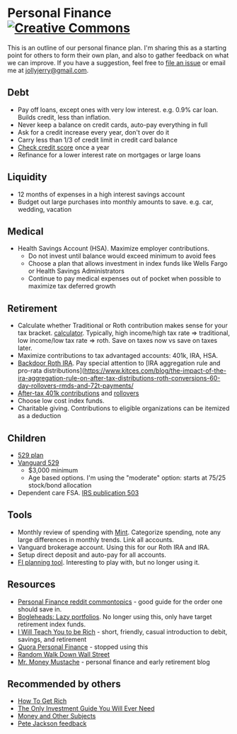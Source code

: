# Personal Finance [![Creative Commons](http://i.creativecommons.org/l/by/4.0/88x31.png)](http://creativecommons.org/licenses/by/4.0/deed.en_US)

This is an outline of our personal finance plan. I'm sharing this as a starting
point for others to form their own plan, and also to gather feedback on what we
can improve. If you have a suggestion, feel free to [file an
issue](https://github.com/jch/personal-finance/issues) or email me at
jollyjerry@gmail.com.

## Debt

* Pay off loans, except ones with very low interest. e.g. 0.9% car loan. Builds credit, less than inflation.
* Never keep a balance on credit cards, auto-pay everything in full
* Ask for a credit increase every year, don't over do it
* Carry less than 1/3 of credit limit in credit card balance
* [Check credit score](https://www.annualcreditreport.com) once a year
* Refinance for a lower interest rate on mortgages or large loans

## Liquidity

* 12 months of expenses in a high interest savings account
* Budget out large purchases into monthly amounts to save. e.g. car, wedding, vacation

## Medical

* Health Savings Account (HSA). Maximize employer contributions.
  * Do not invest until balance would exceed minimum to avoid fees
  * Choose a plan that allows investment in index funds like Wells Fargo or Health Savings Administrators
  * Continue to pay medical expenses out of pocket when possible to maximize tax deferred growth

## Retirement

* Calculate whether Traditional or Roth contribution makes sense for your tax bracket. [calculator](http://www.reddit.com/r/financialindependence/comments/2qua49/roth_vs_traditional_calculator/cn9l3x2). Typically, high income/high tax rate => traditional, low income/low tax rate => roth. Save on taxes now vs save on taxes later.
* Maximize contributions to tax advantaged accounts: 401k, IRA, HSA.
* [Backdoor Roth IRA](http://www.bogleheads.org/wiki/Backdoor_Roth_IRA). Pay special attention to [IRA aggregation rule and pro-rata distributions](https://www.kitces.com/blog/the-impact-of-the-ira-aggregation-rule-on-after-tax-distributions-roth-conversions-60-day-rollovers-rmds-and-72t-payments/
* [After-tax 401k contributions](https://www.kitces.com/blog/irs-notice-2014-54-acquiesces-on-splitting-after-tax-401k-contributions-for-roth-conversion/) and [rollovers](https://www.irs.gov/Retirement-Plans/Rollovers-of-After-Tax-Contributions-in-Retirement-Plans)
* Choose low cost index funds.
* Charitable giving. Contributions to eligible organizations can be itemized as a deduction

## Children

* [529 plan](http://en.wikipedia.org/wiki/529_plan)
* [Vanguard 529](https://personal.vanguard.com/us/whatweoffer/college/vanguard529)
  * $3,000 minimum
  * Age based options. I'm using the "moderate" option: starts at 75/25 stock/bond allocation
* Dependent care FSA. [IRS publication 503](https://www.irs.gov/pub/irs-pdf/p503.pdf)

## Tools

* Monthly review of spending with [Mint](https://www.mint.com). Categorize
  spending, note any large differences in monthly trends. Link all accounts.
* Vanguard brokerage account. Using this for our Roth IRA and IRA.
* Setup direct deposit and auto-pay for all accounts.
* [FI planning tool](http://www.reddit.com/r/financialindependence/comments/2zhw7t/heres_an_fi_planning_tool_i_made_that_might_help/). Interesting to play with, but no longer using it.

## Resources

* [Personal Finance reddit commontopics](http://www.reddit.com/r/personalfinance/wiki/commontopics) - good guide for the order one should save in.
* [Bogleheads: Lazy portfolios](http://www.bogleheads.org/wiki/Lazy_portfolios). No longer using this, only have target retirement index funds.
* [I Will Teach You to be Rich](http://www.amazon.com/gp/product/0761147489/ref=as_li_qf_sp_asin_tl?ie=UTF8&camp=1789&creative=9325&creativeASIN=0761147489&linkCode=as2&tag=what0d-20) - short, friendly, casual introduction to debit, savings, and retirement
* [Quora Personal Finance](http://www.quora.com/Personal-Finance) - stopped using this
* [Random Walk Down Wall Street](http://www.amazon.com/Random-Walk-Down-Wall-Street/dp/0393330338)
* [Mr. Money Mustache](http://www.mrmoneymustache.com) - personal finance and early retirement blog

## Recommended by others

* [How To Get Rich](http://www.amazon.com/How-Get-Rich-Greatest-Entrepreneurs/dp/1591842719)
* [The Only Investment Guide You Will Ever Need](http://www.amazon.com/Only-Investment-Guide-Youll-Ever/dp/0547447256/ref=sr_1_1?s=books&ie=UTF8&qid=1387568480&sr=1-1&keywords=only+investment+guide)
* [Money and Other Subjects](http://www.andrewtobias.com/column)
* [Pete Jackson feedback](https://github.com/jch/personal-finance/pull/2/files)
